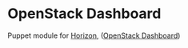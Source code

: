 OpenStack Dashboard
===================

Puppet module for [Horizon](http://horizon.openstack.org/), ([OpenStack Dashboard](http://wiki.openstack.org/OpenStackDashboard))
